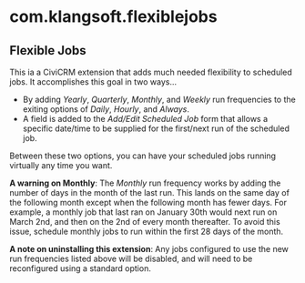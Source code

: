 # com.klangsoft.flexiblejobs

## Flexible Jobs

This ia a CiviCRM extension that adds much needed flexibility to scheduled jobs. It accomplishes this goal in two ways...

- By adding *Yearly*, *Quarterly*, *Monthly*, and *Weekly* run frequencies to the exiting options of *Daily*, *Hourly*, and *Always*.
- A field is added to the *Add/Edit Scheduled Job* form that allows a specific date/time to be supplied for the first/next run of the scheduled job.

Between these two options, you can have your scheduled jobs running virtually any time you want.

**A warning on Monthly**: The *Monthly* run frequency works by adding the number of days in the month of the last run. This lands on the same day of the following month except when the following month has fewer days. For example, a monthly job that last ran on January 30th would next run on March 2nd, and then on the 2nd of every month thereafter. To avoid this issue, schedule monthly jobs to run within the first 28 days of the month.

**A note on uninstalling this extension**: Any jobs configured to use the new run frequencies listed above will be disabled, and will need to be reconfigured using a standard option.

